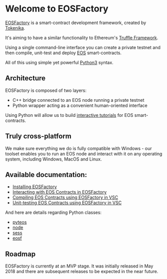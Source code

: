 # Welcome to EOSFactory

[EOSFactory](http://eosfactory.io/) is a smart-contract development framework, created by [Tokenika](https://tokenika.io).

It's aiming to have a similar functionality to Ethereum's [Truffle Framework](http://truffleframework.com/).

Using a single command-line interface you can create a private testnet and then compile, unit-test and deploy [EOS](https://eos.io/) smart-contracts.

All of this using simple yet powerful [Python3](https://www.python.org/) syntax.

## Architecture

EOSFactory is composed of two layers:
- C++ bridge connected to an EOS node running a private testnet
- Python wrapper acting as a convenient human-oriented interface

Using Python will allow us to build [interactive tutorials](http://eosfactory.io/sphinx/html/) for EOS smart-contracts.

## Truly cross-platform

We make sure everything we do is fully compatible with Windows - our toolset enables you to run an EOS node and interact with it on any operating system, including Windows, MacOS and Linux.

## Available documentation:

* [Installing EOSFactory](http://eosfactory.io/sphinx/html/01.InstallingEOSFactory.html)
* [Interacting with EOS Contracts in EOSFactory](http://eosfactory.io/sphinx/html/02.InteractingWithEOSContractsInEOSFactory.html)
* [Compiling EOS Contracts using EOSFactory in VSC](http://eosfactory.io/sphinx/html/03.CompilingEOSContractsUsingEOSFactoryInVSC.html)
* [Unit-testing EOS Contracts using EOSFactory in VSC](http://eosfactory.io/sphinx/html/04.UnitTestingEOSContractsUsingEOSFactoryInVSC.html)

And here are details regarding Python classes:
* [pyteos](http://eosfactory.io/sphinx/html/pyteos.html)
* [node](http://eosfactory.io/sphinx/html/node.html)
* [sess](http://eosfactory.io/sphinx/html/sess.html)
* [eosf](http://eosfactory.io/sphinx/html/eosf.html)

## Roadmap

EOSFactory is currently at an MVP stage. It was initially released in May 2018 and there are subsequent releases to be expected in the near future.
